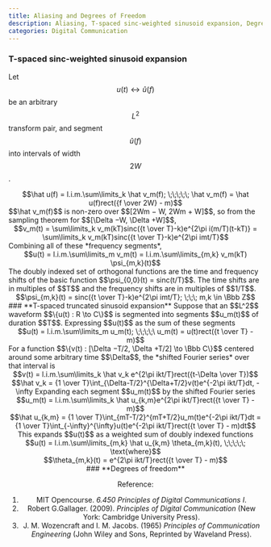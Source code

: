 ```yaml
---
title: Aliasing and Degrees of Freedom
description: Aliasing, T-spaced sinc-weighted sinusoid expansion, Degrees of freedom
categories: Digital Communication
---
```


>  

### **T-spaced sinc-weighted sinusoid expansion**
Let $$u(t) \leftrightarrow \hat u(f)$$ be an arbitrary $$L^2$$ transform pair, and segment $$\hat u(f)$$ into intervals of width $$2W$$.   
<center>$$\hat u(f) = l.i.m.\sum\limits_k \hat v_m(f); \;\;\;\;\; \hat v_m(f) = \hat u(f)rect({f \over 2W} - m)$$</center>
$$\hat v_m(f)$$ is non-zero over $$[2Wm − W, 2Wm + W]$$, so from the sampling theorem for $$[\Delta −W, \Delta +W]$$,   
<center>$$v_m(t) = \sum\limits_k v_m(kT)sinc({t \over T}-k)e^{2\pi i(m/T)(t-kT)} = \sum\limits_k v_m(kT)sinc({t \over T}-k)e^{2\pi imt/T}$$</center>   
Combining all of these *frequency segments*,
<center>$$u(t) = l.i.m.\sum\limits_m v_m(t) = l.i.m.\sum\limits_{m,k} v_m(kT) \psi_{m,k}(t)$$</center>   
The doubly indexed set of orthogonal functions are the time and frequency shifts of the basic function $$\psi_{0,0}(t) = sinc(t/T)$$. The time shifts are in multiples of $$T$$ and the frequency shifts are in multiples of $$1/T$$.   
<center>$$\psi_{m,k}(t) = sinc({t \over T}-k)e^{2\pi imt/T}; \;\;\; m,k \in \Bbb Z$$</center>   
### **T-spaced truncated sinusoid expansion**  
Suppose that an $$L^2$$ waveform $$\{u(t) : R \to C\}$$ is segmented into segments $$u_m(t)$$ of duration $$T$$. Expressing $$u(t)$$ as the sum of these segments   
<center>$$u(t) = l.i.m.\sum\limits_m u_m(t); \;\;\;\;\ u_m(t) = u(t)rect({t \over T} - m)$$</center>
For a function $$\{v(t) : [\Delta −T/2, \Delta +T/2] \to \Bbb C\}$$ centered around some arbitrary time $$\Delta$$, the *shifted Fourier series* over that interval is   
<center>$$v(t) = l.i.m.\sum\limits_k \hat v_k e^{2\pi ikt/T}rect({t-\Delta \over T})$$</center>
<center>$$\hat v_k = {1 \over T}\int_{\Delta-T/2}^{\Delta+T/2}v(t)e^{-2\pi ikt/T}dt, -\infty<k<\infty$$</center>   
Expanding each segment $$u_m(t)$$ by the shifted Fourier series   
<center>$$u_m(t) = l.i.m.\sum\limits_k \hat u_{k,m}e^{2\pi ikt/T}rect({t \over T} - m)$$</center>
<center>$$\hat u_{k,m} = {1 \over T}\int_{mT-T/2}^{mT+T/2}u_m(t)e^{-2\pi ikt/T}dt = {1 \over T}\int_{-\infty}^{\infty}u(t)e^{-2\pi ikt/T}rect({t \over T} - m)dt$$</center>
This expands $$u(t)$$ as a weighted sum of doubly indexed functions   
<center>$$u(t) = l.i.m.\sum\limits_{m,k} \hat u_{k,m} \theta_{m,k}(t), \;\;\;\;\; \text{where}$$</center>
<center>$$\theta_{m,k}(t) = e^{2\pi ikt/T}rect({t \over T} - m)$$</center> 
### **Degrees of freedom**

Reference:  
1. MIT Opencourse. *6.450 Principles of Digital Communications I*.  
2. Robert G.Gallager. (2009). *Principles of Digital Communication* (New York: Cambridge University Press).  
3. J. M. Wozencraft and I. M. Jacobs. (1965) *Principles of Communication Engineering* (John Wiley and Sons, Reprinted by Waveland Press).

